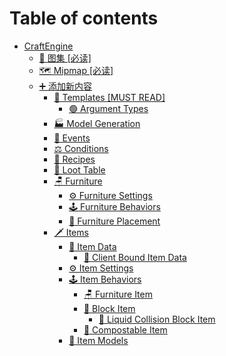 # Table of contents

* [CraftEngine](README.md)
  * [📍 图集 \[必读\]](craftengine/tu-ji-bi-du.md)
  * [🗺️ Mipmap \[必读\]](craftengine/mipmap-bi-du.md)
  * [➕️ 添加新内容](craftengine/tian-jia-xin-nei-rong/README.md)
    * [📄 Templates \[MUST READ\]](craftengine/tian-jia-xin-nei-rong/templates-must-read/README.md)
      * [🟢 Argument Types](craftengine/tian-jia-xin-nei-rong/templates-must-read/argument-types.md)
    * [🏭️ Model Generation](craftengine/tian-jia-xin-nei-rong/model-generation.md)
    * [🪇 Events](craftengine/tian-jia-xin-nei-rong/events.md)
    * [⚖️ Conditions](craftengine/tian-jia-xin-nei-rong/conditions.md)
    * [📖 Recipes](craftengine/tian-jia-xin-nei-rong/recipes.md)
    * [💎 Loot Table](craftengine/tian-jia-xin-nei-rong/loot-table.md)
    * [🪑 Furniture](craftengine/tian-jia-xin-nei-rong/furniture/README.md)
      * [⚙️ Furniture Settings](craftengine/tian-jia-xin-nei-rong/furniture/furniture-settings.md)
      * [🕹️ Furniture Behaviors](craftengine/tian-jia-xin-nei-rong/furniture/furniture-behaviors.md)
      * [📍 Furniture Placement](craftengine/tian-jia-xin-nei-rong/furniture/furniture-placement.md)
    * [🗡️ Items](craftengine/tian-jia-xin-nei-rong/items/README.md)
      * [🔢 Item Data](craftengine/tian-jia-xin-nei-rong/items/item-data/README.md)
        * [🔢 Client Bound Item Data](craftengine/tian-jia-xin-nei-rong/items/item-data/client-bound-item-data.md)
      * [⚙️ Item Settings](craftengine/tian-jia-xin-nei-rong/items/item-settings.md)
      * [🕹️ Item Behaviors](craftengine/tian-jia-xin-nei-rong/items/item-behaviors/README.md)
        * [🪑 Furniture Item](craftengine/tian-jia-xin-nei-rong/items/item-behaviors/furniture-item.md)
        * [🧱 Block Item](craftengine/tian-jia-xin-nei-rong/items/item-behaviors/block-item/README.md)
          * [🌊 Liquid Collision Block Item](craftengine/tian-jia-xin-nei-rong/items/item-behaviors/block-item/liquid-collision-block-item.md)
        * [🪹 Compostable Item](craftengine/tian-jia-xin-nei-rong/items/item-behaviors/compostable-item.md)
      * [🟰 Item Models](craftengine/tian-jia-xin-nei-rong/items/item-models.md)
